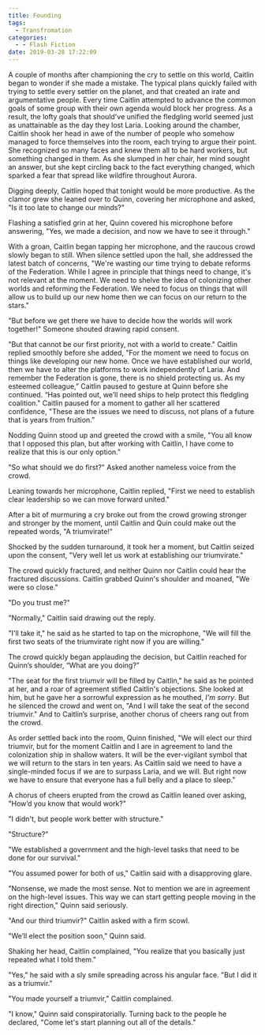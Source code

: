 ```yaml
---
title: Founding
tags:
  - Transfromation
categories:
  - - Flash Fiction
date: 2019-03-28 17:22:09
---
```


A couple of months after championing the cry to settle on this world, Caitlin began to wonder if she made a mistake.  The typical plans quickly failed with trying to settle every settler on the planet, and that created an irate and argumentative people.  Every time Caitlin attempted to advance the common goals of some group with their own agenda would block her progress.  As a result, the lofty goals that should've unified the fledgling world seemed just as unattainable as the day they lost Laria.  Looking around the chamber, Caitlin shook her head in awe of the number of people who somehow managed to force themselves into the room, each trying to argue their point.  She recognized so many faces and knew them all to be hard workers, but something changed in them.  As she slumped in her chair, her mind sought an answer, but she kept circling back to the fact everything changed, which sparked a fear that spread like wildfire throughout Aurora.<!-- more -->

Digging deeply, Caitlin hoped that tonight would be more productive.  As the clamor grew she leaned over to Quinn, covering her microphone and asked, "Is it too late to change our minds?"

Flashing a satisfied grin at her, Quinn covered his microphone before answering, "Yes, we made a decision, and now we have to see it through."

With a groan, Caitlin began tapping her microphone, and the raucous crowd slowly began to still.  When silence settled upon the hall, she addressed the latest batch of concerns, "We're wasting our time trying to debate reforms of the Federation.  While I agree in principle that things need to change, it's not relevant at the moment.  We need to shelve the idea of colonizing other worlds and reforming the Federation.  We need to focus on things that will allow us to build up our new home then we can focus on our return to the stars."

"But before we get there we have to decide how the worlds will work together!" Someone shouted drawing rapid consent.

"But that cannot be our first priority, not with a world to create."  Caitlin replied smoothly before she added, "For the moment we need to focus on things like developing our new home.  Once we have established our world, then we have to alter the platforms to work independently of Laria.  And remember the Federation is gone, there is no shield protecting us.  As my esteemed colleague,” Caitlin paused to gesture at Quinn before she continued.  “Has pointed out, we’ll need ships to help protect this fledgling coalition."  Caitlin paused for a moment to gather all her scattered confidence, "These are the issues we need to discuss, not plans of a future that is years from fruition.”

Nodding Quinn stood up and greeted the crowd with a smile, "You all know that I opposed this plan, but after working with Caitlin, I have come to realize that this is our only option."

"So what should we do first?"  Asked another nameless voice from the crowd.

Leaning towards her microphone, Caitlin replied, "First we need to establish clear leadership so we can move forward united."

After a bit of murmuring a cry broke out from the crowd growing stronger and stronger by the moment, until Caitlin and Quin could make out the repeated words, "A triumvirate!"

Shocked by the sudden turnaround, it took her a moment, but Caitlin seized upon the consent, "Very well let us work at establishing our triumvirate."

The crowd quickly fractured, and neither Quinn nor Caitlin could hear the fractured discussions.  Caitlin grabbed Quinn's shoulder and moaned, "We were so close."

"Do you trust me?"

"Normally," Caitlin said drawing out the reply.

"I'll take it," he said as he started to tap on the microphone, "We will fill the first two seats of the triumvirate right now if you are willing."

The crowd quickly began applauding the decision, but Caitlin reached for Quinn’s shoulder, “What are you doing?”

"The seat for the first triumvir will be filled by Caitlin," he said as he pointed at her, and a roar of agreement stifled Caitlin's objections.  She looked at him, but he gave her a sorrowful expression as he mouthed, _I'm sorry_.  But he silenced the crowd and went on, "And I will take the seat of the second triumvir."  And to Caitlin’s surprise, another chorus of cheers rang out from the crowd.

As order settled back into the room, Quinn finished, "We will elect our third triumvir, but for the moment Caitlin and I are in agreement to land the colonization ship in shallow waters.  It will be the ever-vigilant symbol that we will return to the stars in ten years.  As Caitlin said we need to have a single-minded focus if we are to surpass Laria, and we will.  But right now we have to ensure that everyone has a full belly and a place to sleep."

A chorus of cheers erupted from the crowd as Caitlin leaned over asking, "How’d you know that would work?"

"I didn't, but people work better with structure."

"Structure?"

"We established a government and the high-level tasks that need to be done for our survival."

"You assumed power for both of us," Caitlin said with a disapproving glare.

"Nonsense, we made the most sense.  Not to mention we are in agreement on the high-level issues.  This way we can start getting people moving in the right direction," Quinn said seriously.

"And our third triumvir?" Caitlin asked with a firm scowl.

"We’ll elect the position soon," Quinn said.

Shaking her head, Caitlin complained, "You realize that you basically just repeated what I told them."

"Yes," he said with a sly smile spreading across his angular face.  "But I did it as a triumvir."

"You made yourself a triumvir," Caitlin complained.

"I know," Quinn said conspiratorially.  Turning back to the people he declared, "Come let's start planning out all of the details."